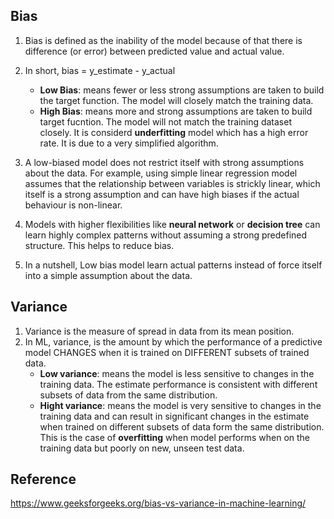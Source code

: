 ## Bias
1. Bias is defined as the inability of the model because of that there is difference (or error) between predicted value and actual value.
2. In short, bias = y_estimate - y_actual
    - **Low Bias**: means fewer or less strong assumptions are taken to build the target function. The model will closely match the training data.
    - **High Bias**: means more and strong assumptions are taken to build target fucntion. The model will not match the training dataset closely. It is considerd **underfitting** model which has a high error rate. It is due to a very simplified algorithm.

3. A low-biased model does not restrict itself with strong assumptions about the data. For example, using simple linear regression model assumes that the relationship between variables is strickly linear, which itself is a strong assumption and can have high biases if the actual behaviour is non-linear.
4. Models with higher flexibilities like **neural network** or **decision tree** can learn highly complex patterns without assuming a strong predefined structure. This helps to reduce bias.
5. In a nutshell, Low bias model learn actual patterns instead of force itself into a simple assumption about the data.

## Variance
1. Variance is the measure of spread in data from its mean position.
2. In ML, variance, is the amount by which the performance of a predictive model CHANGES when it is trained on DIFFERENT subsets of trained data.
    - **Low variance**: means the model is less sensitive to changes in the training data. The estimate performance is consistent with different subsets of data from the same distribution.
    - **Hight variance**: means the model is very sensitive to changes in the training data and can result in significant changes in the estimate when trained on different subsets of data form the same distribution. This is the case of **overfitting** when model performs when on the training data but poorly on new, unseen test data.

## Reference
https://www.geeksforgeeks.org/bias-vs-variance-in-machine-learning/

